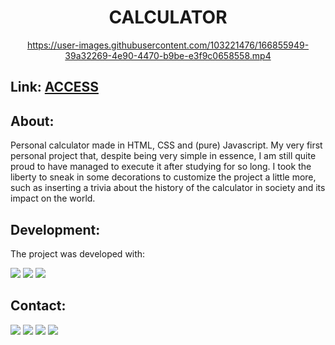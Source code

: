 <div align="center"><h1> CALCULATOR </h1>

https://user-images.githubusercontent.com/103221476/166855949-39a32269-4e90-4470-b9be-e3f9c0658558.mp4

</div>

<h2>Link: <a href="https://calculadora-javascript-ecru.vercel.app/"> ACCESS </a></h2>

<h2>About:</h2>
  Personal calculator made in HTML, CSS and (pure) Javascript. My very first personal project that, despite being very simple in essence, I am still quite proud to have managed to execute it after studying for so long. 
  I took the liberty to sneak in some decorations to customize the project a little more, such as inserting a trivia about the history of the calculator in society and its impact on the world.

<h2>Development:</h2>
  The project was developed with:

<image src = "https://img.shields.io/badge/HTML-239120?style=for-the-badge&logo=html5&logoColor=white"> <image src = "https://img.shields.io/badge/CSS-239120?&style=for-the-badge&logo=css3&logoColor=white"> <image src = "https://img.shields.io/badge/JavaScript-F7DF1E?style=for-the-badge&logo=javascript&logoColor=black">
  
<h2>Contact:</h3>

<a href="mailto:ronaldofslopes@gmail.com"><image src = "https://img.shields.io/badge/Gmail-D14836?style=for-the-badge&logo=gmail&logoColor=white"></a>
<a href="https://api.whatsapp.com/send?phone=5521979433173"><image src = "https://img.shields.io/badge/WhatsApp-25D366?style=for-the-badge&logo=whatsapp&logoColor=white"></a> <a href="https://www.linkedin.com/in/ronaldo-figueiredo-santiago-lopes-rj/"><image src = "https://img.shields.io/badge/LinkedIn-0077B5?style=for-the-badge&logo=linkedin&logoColor=white"></a> <a href="https://www.instagram.com/ronaldolopes9256/"><image src = "https://img.shields.io/badge/Instagram-E4405F?style=for-the-badge&logo=instagram&logoColor=white">

